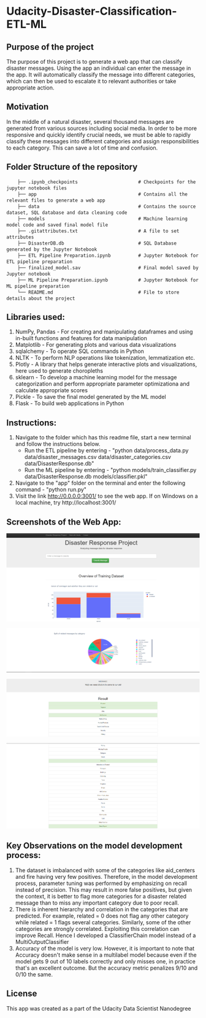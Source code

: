 # Udacity-Disaster-Classification-ETL-ML

## Purpose of the project
The purpose of this project is to generate a web app that can classify disaster messages. Using the app an individual can enter the message in the app. It will automatically classify the message into different categories, which can then be used to escalate it to relevant authorities or take appropriate action. 

## Motivation
In the middle of a natural disaster, several thousand messages are generated from various sources including social media. In order to be more responsive and quickly identify crucial needs, we must be able to rapidly classify these messages into different categories and assign responsibilities to each category. This can save a lot of time and confusion. 

## Folder Structure of the repository

        ├── .ipynb_checkpoints                      # Checkpoints for the jupyter notebook files
        ├── app                                     # Contains all the relevant files to generate a web app
        ├── data                                    # Contains the source dataset, SQL database and data cleaning code 
        ├── models                                  # Machine learning model code and saved final model file
        ├── .gitattributes.txt                      # A file to set attributes
        ├── DisasterDB.db                           # SQL Database generated by the Jupyter Notebook
        ├── ETL Pipeline Preparation.ipynb          # Jupyter Notebook for ETL pipeline preparation
        ├── finalized_model.sav                     # Final model saved by Jupyter notebook
        ├── ML Pipeline Preparation.ipynb           # Jupyter Notebook for ML pipeline preparation
        └── README.md                               # File to store details about the project

## Libraries used:
1. NumPy, Pandas - For creating and manipulating dataframes and using in-built functions and features for data manipulation
2. Matplotlib - For generating plots and various data visualizations
3. sqlalchemy - To operate SQL commands in Python
4. NLTK - To perform NLP operations like tokenization, lemmatization etc.
5. Plotly - A library that helps generate interactive plots and visualizations, here used to generate choropleths
6. sklearn - To develop a machine learning model for the message categorization and perform appropriate parameter optimizationa and calculate appropriate scores
7. Pickle - To save the final model generated by the ML model
8. Flask - To build web applications in Python


## Instructions:
1. Navigate to the folder which has this readme file, start a new terminal and follow the instructions below.
	* Run the ETL pipeline by entering - "python data/process_data.py data/disaster_messages.csv data/disaster_categories.csv data/DisasterResponse.db"
	* Run the ML pipeline by entering - "python models/train_classifier.py data/DisasterResponse.db models/classifier.pkl"
2. Navigate to the "app" folder on the terminal and enter the following command - "python run.py"
3. Visit the link http://0.0.0.0:3001/ to see the web app. If on Windows on a local machine, try http://localhost:3001/

## Screenshots of the Web App:
![ScreenShot1](Capture1.PNG)

![ScreenShot2](Capture2.png)

![ScreenShot3](Capture3.png)

![ScreenShot4](Capture4.png)

## Key Observations on the model development process:
1. The dataset is imbalanced with some of the categories like aid_centers and fire having very few positives. Therefore, in the model development process, parameter tuning was performed by emphasizing on recall instead of precision. This may result in more false positives, but given the context, it is better to flag more categories for a disaster related message than to miss any important category due to poor recall. 
2. There is inherent hierarchy and correlation in the categories that are predicted. For example, related = 0 does not flag any other category while related = 1 flags several categories. Similarly, some of the other categories are strongly correlated. Exploiting this correlation can improve Recall. Hence I developed a ClassifierChain model instead of a MultiOutputClassifier
3. Accuracy of the model is very low. However, it is important to note that Accuracy doesn't make sense in a multilabel model because even if the model gets 9 out of 10 labels correctly and only misses one, in practice that's an excellent outcome. But the accuracy metric penalizes 9/10 and 0/10 the same.

## License
This app was created as a part of the Udacity Data Scientist Nanodegree
